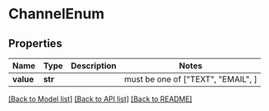 # ChannelEnum


## Properties
Name | Type | Description | Notes
------------ | ------------- | ------------- | -------------
**value** | **str** |  |  must be one of ["TEXT", "EMAIL", ]

[[Back to Model list]](../README.md#documentation-for-models) [[Back to API list]](../README.md#documentation-for-api-endpoints) [[Back to README]](../README.md)


